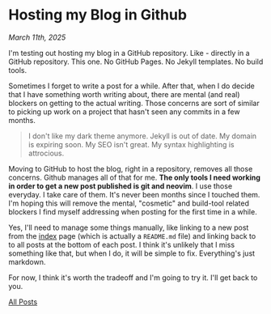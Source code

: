 # Hosting my Blog in Github

_March 11th, 2025_

I'm testing out hosting my blog in a GitHub repository. Like - directly in a GitHub repository. This one. No GitHub Pages. No Jekyll templates. No build tools.

Sometimes I forget to write a post for a while. After that, when I do decide that I have something worth writing about, there are mental (and real) blockers on getting to the actual writing. Those concerns are sort of similar to picking up work on a project that hasn't seen any commits in a few months.

> I don't like my dark theme anymore. Jekyll is out of date. My domain is expiring soon. My SEO isn't great. My syntax highlighting is attrocious.

Moving to GitHub to host the blog, right in a repository, removes all those concerns. Github manages all of that for me. **The only tools I need working in order to get a new post published is git and neovim**. I use those everyday. I take care of them. It's never been months since I touched them. I'm hoping this will remove the mental, "cosmetic" and build-tool related blockers I find myself addressing when posting for the first time in a while.

Yes, I'll need to manage some things manually, like linking to a new post from the [index](/README.md) page (which is actually a `README.md` file) and linking back to to all posts at the bottom of each post. I think it's unlikely that I miss something like that, but when I do, it will be simple to fix. Everything's just markdown.

For now, I think it's worth the tradeoff and I'm going to try it. I'll get back to you.

[All Posts](/README.md)
